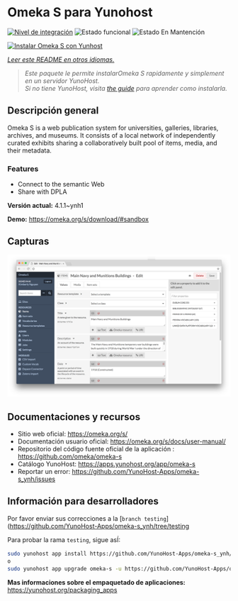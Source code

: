 <!--
Este archivo README esta generado automaticamente<https://github.com/YunoHost/apps/tree/master/tools/readme_generator>
No se debe editar a mano.
-->

# Omeka S para Yunohost

[![Nivel de integración](https://dash.yunohost.org/integration/omeka-s.svg)](https://dash.yunohost.org/appci/app/omeka-s) ![Estado funcional](https://ci-apps.yunohost.org/ci/badges/omeka-s.status.svg) ![Estado En Mantención](https://ci-apps.yunohost.org/ci/badges/omeka-s.maintain.svg)

[![Instalar Omeka S con Yunhost](https://install-app.yunohost.org/install-with-yunohost.svg)](https://install-app.yunohost.org/?app=omeka-s)

*[Leer este README en otros idiomas.](./ALL_README.md)*

> *Este paquete le permite instalarOmeka S rapidamente y simplement en un servidor YunoHost.*  
> *Si no tiene YunoHost, visita [the guide](https://yunohost.org/install) para aprender como instalarla.*

## Descripción general

Omeka S is a web publication system for universities, galleries, libraries, archives, and museums. It consists of a local network of independently curated exhibits sharing a collaboratively built pool of items, media, and their metadata.

### Features

- Connect to the semantic Web
- Share with DPLA

**Versión actual:** 4.1.1~ynh1

**Demo:** <https://omeka.org/s/download/#sandbox>

## Capturas

![Captura de Omeka S](./doc/screenshots/omeka-s.png)

## Documentaciones y recursos

- Sitio web oficial: <https://omeka.org/s/>
- Documentación usuario oficial: <https://omeka.org/s/docs/user-manual/>
- Repositorio del código fuente oficial de la aplicación : <https://github.com/omeka/omeka-s>
- Catálogo YunoHost: <https://apps.yunohost.org/app/omeka-s>
- Reportar un error: <https://github.com/YunoHost-Apps/omeka-s_ynh/issues>

## Información para desarrolladores

Por favor enviar sus correcciones a la [`branch testing`](https://github.com/YunoHost-Apps/omeka-s_ynh/tree/testing

Para probar la rama `testing`, sigue asÍ:

```bash
sudo yunohost app install https://github.com/YunoHost-Apps/omeka-s_ynh/tree/testing --debug
o
sudo yunohost app upgrade omeka-s -u https://github.com/YunoHost-Apps/omeka-s_ynh/tree/testing --debug
```

**Mas informaciones sobre el empaquetado de aplicaciones:** <https://yunohost.org/packaging_apps>
